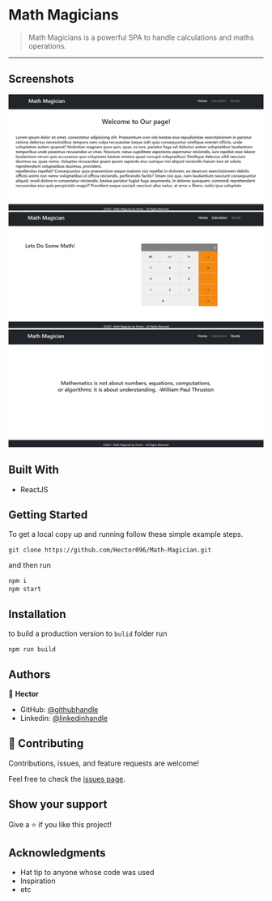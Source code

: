 # Math Magicians

> Math Magicians is a powerful SPA to handle calculations and maths operations.

---

## Screenshots
![screenshot](./assets/screenshot1.png)
![screenshot](./assets/screenshot2.png)
![screenshot](./assets/screenshot3.png)


## Built With

- ReactJS

## Getting Started

To get a local copy up and running follow these simple example steps.

```
git clone https://github.com/Hector096/Math-Magician.git
```

and then run

```
npm i
npm start
```

## Installation

to build a production version to `bulid` folder run

```
npm run build
```

## Authors
:bearded_person: **Hector**
  - GitHub: [@githubhandle](https://github.com/Hector096)
  - Linkedin: [@linkedinhandle](https://www.linkedin.com/in/vishal-verma-9191b8126/)


## 🤝 Contributing

Contributions, issues, and feature requests are welcome!

Feel free to check the [issues page](https://github.com/Hector096/Math-Magician/issues).

## Show your support

Give a ⭐️ if you like this project!

## Acknowledgments

- Hat tip to anyone whose code was used
- Inspiration
- etc
